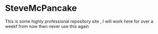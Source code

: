 # SteveMcPancake
This is some highly professional repository site , I will work here for over a weekf from now then never use this again
